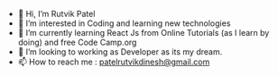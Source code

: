 - 👋 Hi, I’m Rutvik Patel
- 👀 I’m interested in Coding and learning new technologies
- 🌱 I’m currently learning React Js from Online Tutorials (as I learn by doing) and free Code Camp.org
- 💞️ I’m looking to working as Developer as its my dream.
- 📫 How to reach me : patelrutvikdinesh@gmail.com

<!---
pate0845/pate0845 is a ✨ special ✨ repository because its `README.md` (this file) appears on your GitHub profile.
You can click the Preview link to take a look at your changes.
--->
